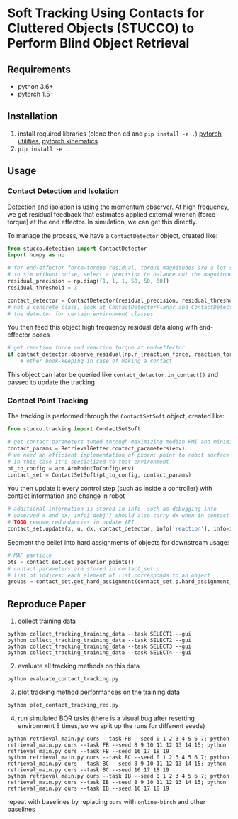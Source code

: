 # Soft Tracking Using Contacts for Cluttered Objects (STUCCO) to Perform Blind Object Retrieval
## Requirements
- python 3.6+
- pytorch 1.5+

## Installation
1. install required libraries (clone then cd and `pip install -e .`)
[pytorch utilities](https://github.com/UM-ARM-Lab/arm_pytorch_utilities),
[pytorch kinematics](https://github.com/UM-ARM-Lab/pytorch_kinematics)
2. `pip install -e .`

## Usage

[comment]: <> (The method is split into contact detection and isolation, and tracking.)

### Contact Detection and Isolation
Detection and isolation is using the momentum observer. At high frequency, we get residual feedback
that estimates applied external wrench (force-torque) at the end effector. In simulation, we can
get this directly.

To manage the process, we have a `ContactDetector` object, created like:
```python
from stucco.detection import ContactDetector
import numpy as np

# for end-effector force-torque residual, torque magnitudes are a lot smaller
# in sim without noise, select a precision to balance out the magnitudes
residual_precision = np.diag([1, 1, 1, 50, 50, 50])
residual_threshold = 3

contact_detector = ContactDetector(residual_precision, residual_threshold)
# not a concrete class, look at ContactDetectorPlanar and ContactDetectorPlanarPybulletGripper for how to implement
# the detector for certain environment classes
```
You then feed this object high frequency residual data along with end-effector poses
```python
# get reaction force and reaction torque at end-effector 
if contact_detector.observe_residual(np.r_[reaction_force, reaction_torque], pose):
    # other book-keeping in case of making a contact
```
This object can later be queried like `contact_detector.in_contact()` and passed to update the tracking

### Contact Point Tracking
The tracking is performed through the `ContactSetSoft` object, created like:
```python
from stucco.tracking import ContactSetSoft

# get contact parameters tuned through maximizing median FMI and minimizing median contact error on a training set
contact_params = RetrievalGetter.contact_parameters(env)
# we need an efficient implementation of pxpen; point to robot surface distance at a certain configuration
# in this case it's specialized to that environment
pt_to_config = arm.ArmPointToConfig(env)
contact_set = ContactSetSoft(pt_to_config, contact_params)
```

You then update it every control step (such as inside a controller) with contact information and change in robot
```python
# additional information is stored in info, such as debugging info
# observed x and dx; info['dobj'] should also carry dx when in contact
# TODO remove redundancies in update API
contact_set.update(x, u, dx, contact_detector, info['reaction'], info=info)
```

Segment the belief into hard assignments of objects for downstream usage:
```python
# MAP particle
pts = contact_set.get_posterior_points()
# contact parameters are stored in contact_set.p
# list of indices; each element of list corresponds to an object
groups = contact_set.get_hard_assignment(contact_set.p.hard_assignment_threshold)
```

## Reproduce Paper
1. collect training data
```shell
python collect_tracking_training_data --task SELECT1 --gui
python collect_tracking_training_data --task SELECT2 --gui
python collect_tracking_training_data --task SELECT3 --gui
python collect_tracking_training_data --task SELECT4 --gui
```
2. evaluate all tracking methods on this data
```shell
python evaluate_contact_tracking.py
```
3. plot tracking method performances on the training data
```shell
python plot_contact_tracking_res.py
```
4. run simulated BOR tasks (there is a visual bug after resetting environment 8 times, so we split up the runs for different seeds)
```shell
python retrieval_main.py ours --task FB --seed 0 1 2 3 4 5 6 7; python retrieval_main.py ours --task FB --seed 8 9 10 11 12 13 14 15; python retrieval_main.py ours --task FB --seed 16 17 18 19
python retrieval_main.py ours --task BC --seed 0 1 2 3 4 5 6 7; python retrieval_main.py ours --task BC --seed 8 9 10 11 12 13 14 15; python retrieval_main.py ours --task BC --seed 16 17 18 19
python retrieval_main.py ours --task IB --seed 0 1 2 3 4 5 6 7; python retrieval_main.py ours --task IB --seed 8 9 10 11 12 13 14 15; python retrieval_main.py ours --task IB --seed 16 17 18 19
```
repeat with baselines by replacing `ours` with `online-birch` and other baselines

